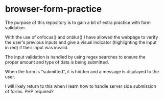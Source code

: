 # browser-form-practice

The purpose of this repository is to gain a bit of extra practice with form validation.

With the use of onfocus() and onblur() I have allowed the webpage to verify the user's previous inputs and give a visual indicator (highlighting the input in red) if their input was invalid.

The input validation is handled by using regex searches to ensure the proper amount and type of data is being submitted.

When the form is "submitted", it is hidden and a message is displayed to the user.

I will likely return to this when I learn how to handle server side submission of forms. PHP required?